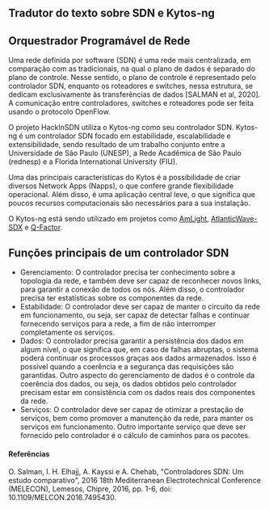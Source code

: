 ## Tradutor do texto sobre SDN e Kytos-ng

## Orquestrador Programável de Rede

Uma rede definida por software (SDN) é uma rede mais centralizada, em comparação com as tradicionais, na qual o plano de dados é separado do plano de controle. Nesse sentido, o plano de controle é representado pelo controlador SDN, enquanto os roteadores e switches, nessa estrutura, se dedicam exclusivamente às transferências de dados [SALMAN et al, 2020]. A comunicação entre controladores, switches e roteadores pode ser feita usando o protocolo OpenFlow.

O projeto HackInSDN utiliza o Kytos-ng como seu controlador SDN. Kytos-ng é um controlador SDN focado em estabilidade, escalabilidade e extensibilidade, sendo resultado de um trabalho conjunto entre a Universidade de São Paulo (UNESP), a Rede Acadêmica de São Paulo (rednesp) e a Florida International University (FIU).

Uma das principais características do Kytos é a possibilidade de criar diversos Network Apps (Napps), o que confere grande flexibilidade operacional. Além disso, é uma aplicação central leve, o que significa que poucos recursos computacionais são necessários para a sua instalação.

O Kytos-ng está sendo utilizado em projetos como [AmLight](https://www.amlight.net/), [AtlanticWave-SDX](https://www.atlanticwave-sdx.net/) e [Q-Factor](https://www.q-factor.io/).

## Funções principais de um controlador SDN

- Gerenciamento: O controlador precisa ter conhecimento sobre a topologia da rede, e também deve ser capaz de reconhecer novos links, para garantir a conexão de todos os nós. Além disso, o controlador precisa ter estatísticas sobre os componentes da rede.
- Estabilidade: O controlador deve ser capaz de manter o circuito da rede em funcionamento, ou seja, ser capaz de detectar falhas e continuar fornecendo serviços para a rede, a fim de não interromper completamente os serviços.
- Dados: O controlador precisa garantir a persistência dos dados em algum nível, o que significa que, em caso de falhas abruptas, o sistema poderá continuar os processos graças aos dados armazenados. Isso é possível quando a coerência e a segurança das requisições são garantidas. Outro aspecto do gerenciamento de dados é o controle da coerência dos dados, ou seja, os dados obtidos pelo controlador precisam estar em consistência com os dados reais dos componentes da rede.
- Serviços: O controlador deve ser capaz de otimizar a prestação de serviços, bem como promover a manutenção da rede, para manter os serviços em funcionamento. Outro importante serviço que deve ser fornecido pelo controlador é o cálculo de caminhos para os pacotes.

#### Referências

O. Salman, I. H. Elhajj, A. Kayssi e A. Chehab, "Controladores SDN: Um estudo comparativo", 2016 18th Mediterranean Electrotechnical Conference (MELECON), Lemesos, Chipre, 2016, pp. 1-6, doi: 10.1109/MELCON.2016.7495430.
